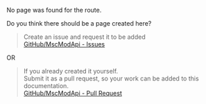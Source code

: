 No page was found for the route.

Do you think there should be a page created here?   

> Create an issue and request it to be added  
> [GitHub/MscModApi - Issues](https://github.com/MarvinBeym/MscModApi/issues)

OR

> If you already created it yourself.  
> Submit it as a pull request, so your work can be added to this documentation.  
> [GitHub/MscModApi - Pull Request](https://github.com/MarvinBeym/MscModApi/pulls)  